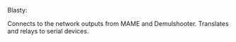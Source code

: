 Blasty:

Connects to the network outputs from MAME and Demulshooter.
Translates and relays to serial devices.
